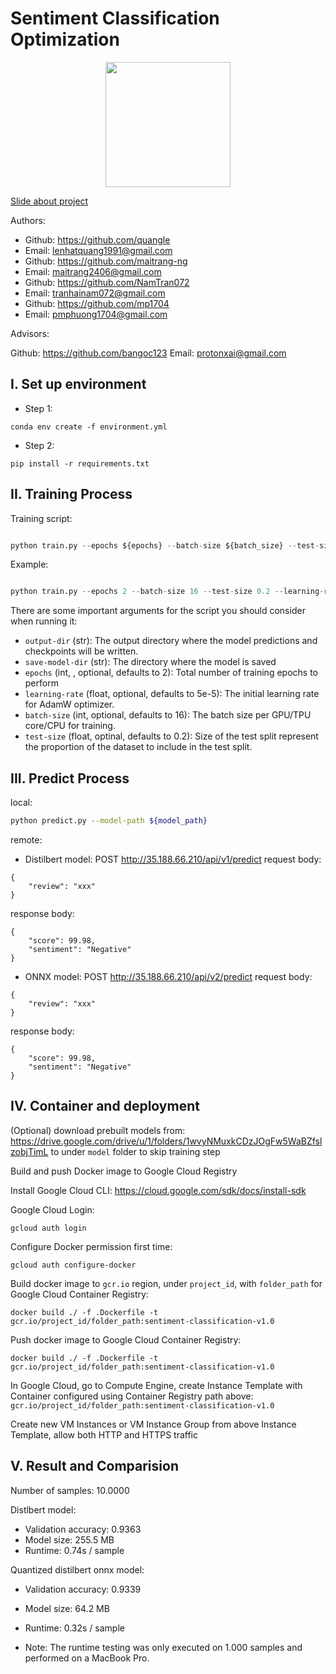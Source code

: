 # Sentiment Classification Optimization

<p align="center">
    <img src='https://storage.googleapis.com/protonx-cloud-storage/transformer/protonx-transf.png' width=200 class="center">
</p>

[Slide about project](https://docs.google.com/presentation/d/1YldvqbBbMXc0gdUIo71sTJtB87oGZTGr5eUhd1dvY1E/edit)


Authors:

- Github: https://github.com/quangle
- Email: lenhatquang1991@gmail.com
- Github: https://github.com/maitrang-ng
- Email: maitrang2406@gmail.com
- Github: https://github.com/NamTran072
- Email: tranhainam072@gmail.com
- Github: https://github.com/mp1704
- Email: pmphuong1704@gmail.com


Advisors:

Github: https://github.com/bangoc123
Email: protonxai@gmail.com

## I.  Set up environment
- Step 1:

```
conda env create -f environment.yml
```

- Step 2:
```
pip install -r requirements.txt
```

## II. Training Process

Training script:


```python

python train.py --epochs ${epochs} --batch-size ${batch_size} --test-size ${test_size} --learning-rate ${learning_rate} --output-dir ${output_dir} --save-model-dir ${save_model_dir}

```

Example:

```python

python train.py --epochs 2 --batch-size 16 --test-size 0.2 --learning-rate 5e-5 --output-dir ${output_dir} --save-model-dir ${save_model_dir}

``` 

There are some important arguments for the script you should consider when running it:

- `output-dir` (str): The output directory where the model predictions and checkpoints will be written.
- `save-model-dir` (str): The directory where the model is saved
- `epochs` (int, , optional, defaults to 2): Total number of training epochs to perform
- `learning-rate` (float, optional, defaults to 5e-5): The initial learning rate for AdamW optimizer.
- `batch-size` (int, optional, defaults to 16): The batch size per GPU/TPU core/CPU for training. 
- `test-size` (float, optinal, defaults to 0.2): Size of the test split represent the proportion of the dataset to include in the test split.

## III. Predict Process

local:
```bash
python predict.py --model-path ${model_path}
```

remote:

* Distilbert model:
POST http://35.188.66.210/api/v1/predict
request body:
```
{
    "review": "xxx"
}
```

response body:
```
{
    "score": 99.98,
    "sentiment": "Negative"
}
```

* ONNX model:
POST http://35.188.66.210/api/v2/predict
request body:
```
{
    "review": "xxx"
}
```

response body:
```
{
    "score": 99.98,
    "sentiment": "Negative"
}
```

## IV. Container and deployment
(Optional) download prebuilt models from: https://drive.google.com/drive/u/1/folders/1wvyNMuxkCDzJOgFw5WaBZfslzobjTimL to under `model` folder to skip training step

Build and push Docker image to Google Cloud Registry

Install Google Cloud CLI:
https://cloud.google.com/sdk/docs/install-sdk

Google Cloud Login:
```
gcloud auth login
```

Configure Docker permission first time:
```
gcloud auth configure-docker
```

Build docker image to `gcr.io` region, under `project_id`, with `folder_path` for Google Cloud Container Registry:
```
docker build ./ -f .Dockerfile -t gcr.io/project_id/folder_path:sentiment-classification-v1.0
```

Push docker image to Google Cloud Container Registry:
```
docker build ./ -f .Dockerfile -t gcr.io/project_id/folder_path:sentiment-classification-v1.0
```

In Google Cloud, go to Compute Engine, create Instance Template with Container configured using Container Registry path above: `gcr.io/project_id/folder_path:sentiment-classification-v1.0`

Create new VM Instances or VM Instance Group from above Instance Template, allow both HTTP and HTTPS traffic

## V. Result and Comparision
Number of samples: 10.0000

Distlbert model:
- Validation accuracy:  0.9363
- Model size:  255.5 MB
- Runtime: 0.74s / sample

Quantized distilbert onnx model:
- Validation accuracy:  0.9339
- Model size:  64.2 MB
- Runtime: 0.32s / sample

- Note: The runtime testing was only executed on 1.000 samples and performed on a MacBook Pro.




